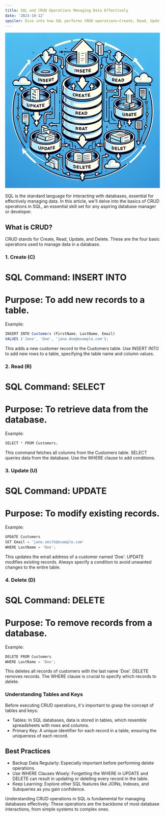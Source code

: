 ```yaml
---
title: SQL and CRUD Operations Managing Data Effectively
date: '2023-10-12'
spoiler: Dive into how SQL performs CRUD operations—Create, Read, Update, Delete—to manage data in databases efficiently
---
```

![Alt text](image.png)

SQL is the standard language for interacting with databases, essential for effectively managing data. In this article, we'll delve into the basics of CRUD operations in SQL, an essential skill set for any aspiring database manager or developer.

## **What is CRUD?**
CRUD stands for Create, Read, Update, and Delete. These are the four basic operations used to manage data in a database.

### **1. Create (C)**
# SQL Command: INSERT INTO
# Purpose: To add new records to a table.

Example:
```jsx
INSERT INTO Customers (FirstName, LastName, Email)
VALUES ('Jane', 'Doe', 'jane.doe@example.com');
```
This adds a new customer record to the Customers table. Use INSERT INTO to add new rows to a table, specifying the table name and column values.

### **2. Read (R)**
# SQL Command: SELECT
# Purpose: To retrieve data from the database.
Example:
```jsx
SELECT * FROM Customers;
```

This command fetches all columns from the Customers table. SELECT queries data from the database. Use the WHERE clause to add conditions.

### **3. Update (U)**
# SQL Command: UPDATE
# Purpose: To modify existing records.
Example:
```jsx
UPDATE Customers
SET Email = 'jane.smith@example.com'
WHERE LastName = 'Doe';
```
This updates the email address of a customer named 'Doe'. UPDATE modifies existing records. Always specify a condition to avoid unwanted changes to the entire table.

### **4. Delete (D)**
# SQL Command: DELETE
# Purpose: To remove records from a database.
Example:
```jsx
DELETE FROM Customers
WHERE LastName = 'Doe';
```
This deletes all records of customers with the last name 'Doe'. DELETE removes records. The WHERE clause is crucial to specify which records to delete.

### **Understanding Tables and Keys**
Before executing CRUD operations, it's important to grasp the concept of tables and keys:

* Tables: In SQL databases, data is stored in tables, which resemble spreadsheets with rows and columns.
* Primary Key: A unique identifier for each record in a table, ensuring the uniqueness of each record.

## **Best Practices**
* Backup Data Regularly: Especially important before performing delete operations.
* Use WHERE Clauses Wisely: Forgetting the WHERE in UPDATE and DELETE can result in updating or deleting every record in the table.
* Keep Learning: Explore other SQL features like JOINs, Indexes, and Subqueries as you gain confidence.

Understanding CRUD operations in SQL is fundamental for managing databases effectively. These operations are the backbone of most database interactions, from simple systems to complex ones. 